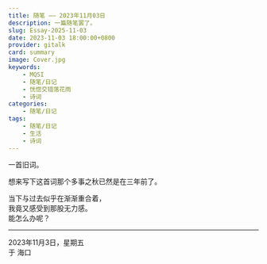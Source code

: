 ```yaml
---
title: 随笔 —— 2023年11月03日
description: 一篇随笔罢了。
slug: Essay-2025-11-03
date: 2023-11-03 18:00:00+0800
provider: gitalk
card: summary
image: Cover.jpg
keywords:
    - MQSI
    - 随笔/日记
    - 恍惚交错落花雨
    - 诗词
categories:
    - 随笔/日记
tags:
    - 随笔/日记
    - 生活
    - 诗词
---
```


一首旧词。  

想来写下这首词那个多事之秋已然是在三年前了。  

当下与过去似乎在渐渐重合着，  
我竟又感受到那股无力感。  
能怎么办呢？   

**********

2023年11月3日，星期五  
于 海口  
